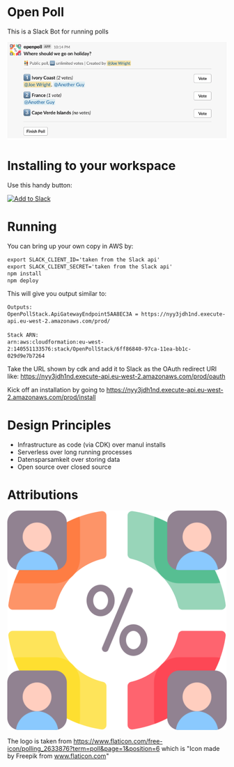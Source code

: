 # Open Poll

This is a Slack Bot for running polls

![Example poll in Slack](docs/screenshot.png)

# Installing to your workspace

Use this handy button:

<a href="https://slack.com/oauth/v2/authorize?client_id=1121257243189.1122859321587&scope=chat:write,commands"><img alt="Add to Slack" height="40" width="139" src="https://platform.slack-edge.com/img/add_to_slack.png" srcset="https://platform.slack-edge.com/img/add_to_slack.png 1x, https://platform.slack-edge.com/img/add_to_slack@2x.png 2x"></a>

# Running

You can bring up your own copy in AWS by:

```
export SLACK_CLIENT_ID='taken from the Slack api'
export SLACK_CLIENT_SECRET='taken from the Slack api'
npm install
npm deploy

```

This will give you output similar to:

```
Outputs:
OpenPollStack.ApiGatewayEndpoint5AA8EC3A = https://nyy3jdh1nd.execute-api.eu-west-2.amazonaws.com/prod/

Stack ARN:
arn:aws:cloudformation:eu-west-2:140551133576:stack/OpenPollStack/6ff86840-97ca-11ea-bb1c-029d9e7b7264
```

Take the URL shown by cdk and add it to Slack as the OAuth redirect URI like: https://nyy3jdh1nd.execute-api.eu-west-2.amazonaws.com/prod/oauth

Kick off an installation by going to https://nyy3jdh1nd.execute-api.eu-west-2.amazonaws.com/prod/install

# Design Principles

- Infrastructure as code (via CDK) over manul installs
- Serverless over long running processes
- Datensparsamkeit over storing data
- Open source over closed source

# Attributions

![OpenPoll logo](docs/logo.png)

The logo is taken from https://www.flaticon.com/free-icon/polling_2633876?term=poll&page=1&position=6 which is "Icon made by Freepik from www.flaticon.com"
